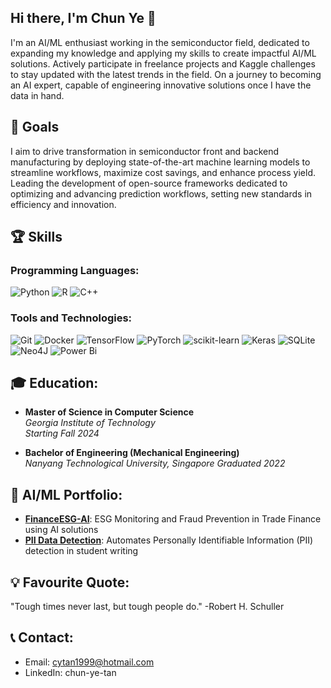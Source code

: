 ## Hi there, I'm Chun Ye 👋
I'm an AI/ML enthusiast working in the semiconductor field, dedicated to expanding my knowledge and applying my skills to create impactful AI/ML solutions. Actively participate in freelance projects and Kaggle challenges to stay updated with the latest trends in the field. On a journey to becoming an AI expert, capable of engineering innovative solutions once I have the data in hand.

## 🥇 Goals
I aim to drive transformation in semiconductor front and backend manufacturing by deploying state-of-the-art machine learning models to streamline workflows, maximize cost savings, and enhance process yield. Leading the development of open-source frameworks dedicated to optimizing and advancing prediction workflows, setting new standards in efficiency and innovation.

## 🏆 Skills

### Programming Languages: 
![Python](https://img.shields.io/badge/python-3670A0?style=for-the-badge&logo=python&logoColor=ffdd54) ![R](https://img.shields.io/badge/r-%23276DC3.svg?style=for-the-badge&logo=r&logoColor=white) ![C++](https://img.shields.io/badge/c++-%2300599C.svg?style=for-the-badge&logo=c%2B%2B&logoColor=white)

### Tools and Technologies:
![Git](https://img.shields.io/badge/git-%23F05033.svg?style=for-the-badge&logo=git&logoColor=white) ![Docker](https://img.shields.io/badge/docker-%230db7ed.svg?style=for-the-badge&logo=docker&logoColor=white) ![TensorFlow](https://img.shields.io/badge/TensorFlow-%23FF6F00.svg?style=for-the-badge&logo=TensorFlow&logoColor=white) ![PyTorch](https://img.shields.io/badge/PyTorch-%23EE4C2C.svg?style=for-the-badge&logo=PyTorch&logoColor=white) ![scikit-learn](https://img.shields.io/badge/scikit--learn-%23F7931E.svg?style=for-the-badge&logo=scikit-learn&logoColor=white) ![Keras](https://img.shields.io/badge/Keras-%23D00000.svg?style=for-the-badge&logo=Keras&logoColor=white) ![SQLite](https://img.shields.io/badge/sqlite-%2307405e.svg?style=for-the-badge&logo=sqlite&logoColor=white) ![Neo4J](https://img.shields.io/badge/Neo4j-008CC1?style=for-the-badge&logo=neo4j&logoColor=white) ![Power Bi](https://img.shields.io/badge/power_bi-F2C811?style=for-the-badge&logo=powerbi&logoColor=black)

## 🎓 Education: 
- **Master of Science in Computer Science**  
  *Georgia Institute of Technology*  
  *Starting Fall 2024*

- **Bachelor of Engineering (Mechanical Engineering)**  
  *Nanyang Technological University, Singapore*
  *Graduated 2022*

## 💼 AI/ML Portfolio:
-  **[FinanceESG-AI](https://github.com/ChunYe173/FinanceESG-AI)**: ESG Monitoring and Fraud Prevention in Trade Finance using AI solutions
-  **[PII Data Detection](https://github.com/ChunYe173/pii_data_detection)**: Automates Personally Identifiable Information (PII) detection in student writing

## 💡 Favourite Quote:
"Tough times never last, but tough people do." -Robert H. Schuller

## 📞 Contact:
- Email: cytan1999@hotmail.com
- LinkedIn: chun-ye-tan

  


